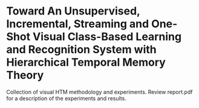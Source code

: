 # Toward An Unsupervised, Incremental, Streaming and One-Shot Visual Class-Based Learning and Recognition System with Hierarchical Temporal Memory Theory
Collection of visual HTM methodology and experiments. Review report.pdf for a description of the experiments and results.

